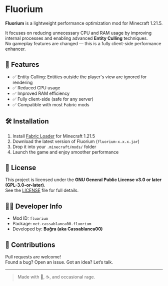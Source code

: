 # Fluorium

**Fluorium** is a lightweight performance optimization mod for Minecraft 1.21.5.

It focuses on reducing unnecessary CPU and RAM usage by improving internal processes and enabling advanced **Entity Culling** techniques.  
No gameplay features are changed — this is a fully client-side performance enhancer.

## 🚀 Features

- ✅ Entity Culling: Entities outside the player's view are ignored for rendering
- ✅ Reduced CPU usage
- ✅ Improved RAM efficiency
- ✅ Fully client-side (safe for any server)
- ✅ Compatible with most Fabric mods

## 🛠️ Installation

1. Install [Fabric Loader](https://fabricmc.net/use/) for Minecraft 1.21.5
2. Download the latest version of Fluorium (`fluorium-x.x.x.jar`)
3. Drop it into your `.minecraft/mods/` folder
4. Launch the game and enjoy smoother performance

## 📜 License

This project is licensed under the **GNU General Public License v3.0 or later (GPL-3.0-or-later)**.  
See the [LICENSE](./LICENSE) file for full details.

## 👨‍💻 Developer Info

- Mod ID: `fluorium`
- Package: `net.cassablanca00.fluorium`
- Developed by: **Buğra (aka Cassablanca00)**

## 💬 Contributions

Pull requests are welcome!  
Found a bug? Open an issue. Got an idea? Let’s talk.

---

> Made with 🧠, ☕, and occasional rage.
